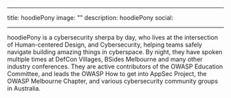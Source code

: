 
---
title: hoodiePony
image: ""
description: hoodiePony
social:

---

hoodiePony is a cybersecurity sherpa by day, who lives at the intersection of Human-centered Design, and Cybersecurity, helping teams safely navigate building amazing things in cyberspace. By night, they have spoken multiple times at DefCon Villages, BSides Melbourne and many other industry conferences. They are active contributors of the OWASP Education Committee, and leads the OWASP How to get into AppSec Project, the OWASP Melbourne Chapter, and various cybersecurity community groups in Australia.